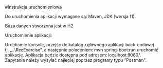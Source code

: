 #Instrukcja uruchomieniowa

Do uruchomienia aplikacji wymagane są: Maven, JDK (wersja 11).

Baza danych stworzona jest w H2

Uruchomienie aplikacji:

Uruchomić konsolę, przejść do katalogu głównego aplikacji back-endowej tj.
„..\RecExercise”, a następnie poleceniem: mvn spring-boot:run uruchomić aplikację.
Aplikacja będzie dostępna pod adresem: localhost:8080/.
Zapytania należy wysyłać najlepiej poprzez programy typu "Postman".
